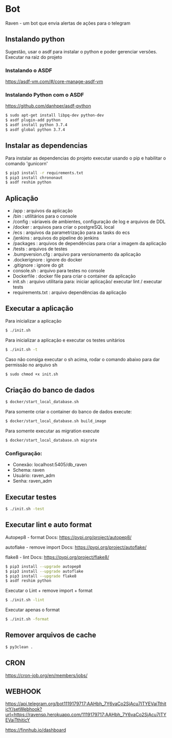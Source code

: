 
# Bot

Raven - um bot que envia alertas de ações para o telegram

## Instalando python 

Sugestão, usar o asdf para instalar o python e poder gerenciar versões. Executar na raiz do projeto

### Instalando o ASDF

https://asdf-vm.com/#/core-manage-asdf-vm

### Instalando Python com o ASDF

https://github.com/danhper/asdf-python


```bash
$ sudo apt-get install libpq-dev python-dev
$ asdf plugin-add python 
$ asdf install python 3.7.4
$ asdf global python 3.7.4
```

## Instalar as dependencias 

Para instalar as dependencias do projeto executar usando o pip e habilitar o comando 'gunicorn'

```bash
$ pip3 install -r requirements.txt
$ pip3 install chrononaut
$ asdf reshim python
```

## Aplicação
- /app : arquivos da aplicação
- /bin : utilitários para o console
- /config : váriaveis de ambientes, configuração de log e arquivos de DDL
- /docker : arquivos para criar o postgreSQL local
- /ecs : arquivos da parametrização para as tasks do ecs
- /jenkins : arquivos do pipeline do jenkins
- /packages : arquivos de dependências para criar a imagem da aplicação
- /tests : arquivos de testes
- .bumpversion.cfg : arquivo para versionamento da aplicação
- .dockerignore : ignore do docker
- .gitignore : ignore do git
- console.sh : arquivo para testes no console
- Dockerfile : docker file para criar o container da aplicação
- init.sh : arquivo utilitaria para: iniciar aplicação/ executar lint / executar tests
- requirements.txt : arquivo dependências da aplicação

## Executar a aplicação

Para inicializar a aplicação

```bash
$ ./init.sh
```

Para inicializar a aplicação e executar os testes unitários

```bash
$ ./init.sh -t
```

Caso não consiga executar o sh acima, rodar o comando abaixo para dar permissão no arquivo sh

```bash
$ sudo chmod +x init.sh
```


## Criação do banco de dados

```bash
$ docker/start_local_database.sh 
```

Para somente criar o container do banco de dados execute:

```bash
$ docker/start_local_database.sh build_image

```

Para somente executar as migration execute 

```bash
$ docker/start_local_database.sh migrate
```

### Configuração:
 - Conexão: localhost:5405/db_raven
 - Schema: raven
 - Usuário: raven_adm
 - Senha: raven_adm


## Executar testes

```bash
$ ./init.sh -test
```

## Executar lint e auto format

Autopep8 - format
Docs: https://pypi.org/project/autopep8/

autoflake - remove import
Docs: https://pypi.org/project/autoflake/

flake8 - lint
Docs: https://pypi.org/project/flake8/


```bash
$ pip3 install --upgrade autopep8
$ pip3 install --upgrade autoflake
$ pip3 install --upgrade flake8
$ asdf reshim python
```

Executar o Lint + remove import + format

```bash
$ ./init.sh -lint
```

Executar apenas o format

```bash
$ ./init.sh -format
```

## Remover arquivos de cache

```bash
$ py3clean .
```


## CRON 

https://cron-job.org/en/members/jobs/

## WEBHOOK

https://api.telegram.org/bot1119179717:AAHbh_7Y6vaCo2SjAcu7ITYEVaiTthiticY/setWebhook?url=https://ravensp.herokuapp.com/1119179717:AAHbh_7Y6vaCo2SjAcu7ITYEVaiTthiticY


https://finnhub.io/dashboard